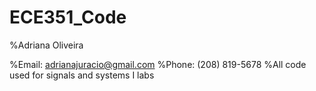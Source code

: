 # ECE351_Code

%Adriana Oliveira

%Email: adrianajuracio@gmail.com
%Phone: (208) 819-5678
%All code used for signals and systems I labs
